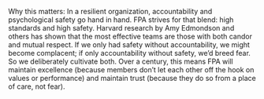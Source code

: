 Why this matters: In a resilient organization, accountability and psychological safety go hand in hand. FPA strives for that blend: high standards and high safety. Harvard research by Amy Edmondson and others has shown that the most effective teams are those with both candor and mutual respect. If we only had safety without accountability, we might become complacent; if only accountability without safety, we’d breed fear. So we deliberately cultivate both. Over a century, this means FPA will maintain excellence (because members don’t let each other off the hook on values or performance) and maintain trust (because they do so from a place of care, not fear).